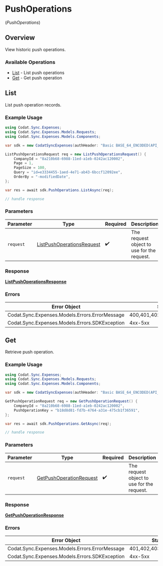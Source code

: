 # PushOperations
(*PushOperations*)

## Overview

View historic push operations.

### Available Operations

* [List](#list) - List push operations
* [Get](#get) - Get push operation

## List

List push operation records.

### Example Usage

```csharp
using Codat.Sync.Expenses;
using Codat.Sync.Expenses.Models.Requests;
using Codat.Sync.Expenses.Models.Components;

var sdk = new CodatSyncExpenses(authHeader: "Basic BASE_64_ENCODED(API_KEY)");

ListPushOperationsRequest req = new ListPushOperationsRequest() {
    CompanyId = "8a210b68-6988-11ed-a1eb-0242ac120002",
    Page = 1,
    PageSize = 100,
    Query = "id=e3334455-1aed-4e71-ab43-6bccf12092ee",
    OrderBy = "-modifiedDate",
};

var res = await sdk.PushOperations.ListAsync(req);

// handle response
```

### Parameters

| Parameter                                                                       | Type                                                                            | Required                                                                        | Description                                                                     |
| ------------------------------------------------------------------------------- | ------------------------------------------------------------------------------- | ------------------------------------------------------------------------------- | ------------------------------------------------------------------------------- |
| `request`                                                                       | [ListPushOperationsRequest](../../Models/Requests/ListPushOperationsRequest.md) | :heavy_check_mark:                                                              | The request object to use for the request.                                      |

### Response

**[ListPushOperationsResponse](../../Models/Requests/ListPushOperationsResponse.md)**

### Errors

| Error Object                                   | Status Code                                    | Content Type                                   |
| ---------------------------------------------- | ---------------------------------------------- | ---------------------------------------------- |
| Codat.Sync.Expenses.Models.Errors.ErrorMessage | 400,401,402,403,404,429,500,503                | application/json                               |
| Codat.Sync.Expenses.Models.Errors.SDKException | 4xx-5xx                                        | */*                                            |


## Get

Retrieve push operation.

### Example Usage

```csharp
using Codat.Sync.Expenses;
using Codat.Sync.Expenses.Models.Requests;
using Codat.Sync.Expenses.Models.Components;

var sdk = new CodatSyncExpenses(authHeader: "Basic BASE_64_ENCODED(API_KEY)");

GetPushOperationRequest req = new GetPushOperationRequest() {
    CompanyId = "8a210b68-6988-11ed-a1eb-0242ac120002",
    PushOperationKey = "b18d8d81-fd7b-4764-a31e-475cb1f36591",
};

var res = await sdk.PushOperations.GetAsync(req);

// handle response
```

### Parameters

| Parameter                                                                   | Type                                                                        | Required                                                                    | Description                                                                 |
| --------------------------------------------------------------------------- | --------------------------------------------------------------------------- | --------------------------------------------------------------------------- | --------------------------------------------------------------------------- |
| `request`                                                                   | [GetPushOperationRequest](../../Models/Requests/GetPushOperationRequest.md) | :heavy_check_mark:                                                          | The request object to use for the request.                                  |

### Response

**[GetPushOperationResponse](../../Models/Requests/GetPushOperationResponse.md)**

### Errors

| Error Object                                   | Status Code                                    | Content Type                                   |
| ---------------------------------------------- | ---------------------------------------------- | ---------------------------------------------- |
| Codat.Sync.Expenses.Models.Errors.ErrorMessage | 401,402,403,404,429,500,503                    | application/json                               |
| Codat.Sync.Expenses.Models.Errors.SDKException | 4xx-5xx                                        | */*                                            |
